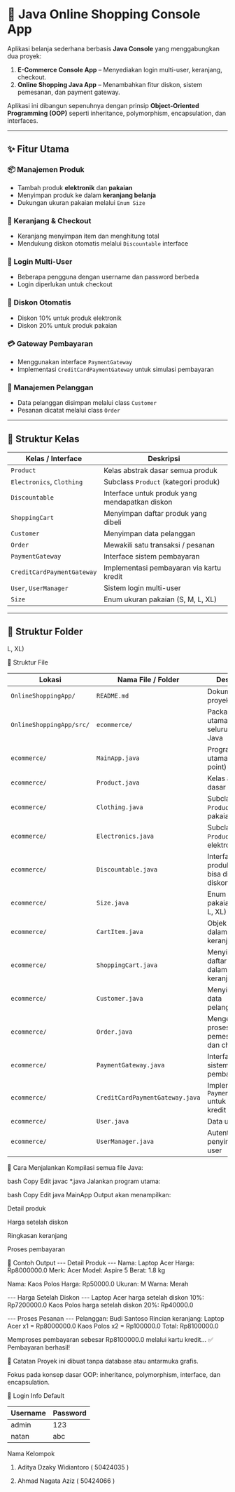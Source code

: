 # 🛒 Java Online Shopping Console App

Aplikasi belanja sederhana berbasis **Java Console** yang menggabungkan dua proyek:

1. **E-Commerce Console App** – Menyediakan login multi-user, keranjang, checkout.
2. **Online Shopping Java App** – Menambahkan fitur diskon, sistem pemesanan, dan payment gateway.

Aplikasi ini dibangun sepenuhnya dengan prinsip **Object-Oriented Programming (OOP)** seperti inheritance, polymorphism, encapsulation, dan interfaces.

---

## ✨ Fitur Utama

### 📦 Manajemen Produk
- Tambah produk **elektronik** dan **pakaian**
- Menyimpan produk ke dalam **keranjang belanja**
- Dukungan ukuran pakaian melalui `Enum Size`

### 🧺 Keranjang & Checkout
- Keranjang menyimpan item dan menghitung total
- Mendukung diskon otomatis melalui `Discountable` interface

### 👥 Login Multi-User
- Beberapa pengguna dengan username dan password berbeda
- Login diperlukan untuk checkout

### 🎁 Diskon Otomatis
- Diskon 10% untuk produk elektronik
- Diskon 20% untuk produk pakaian

### 💳 Gateway Pembayaran
- Menggunakan interface `PaymentGateway`
- Implementasi `CreditCardPaymentGateway` untuk simulasi pembayaran

### 👤 Manajemen Pelanggan
- Data pelanggan disimpan melalui class `Customer`
- Pesanan dicatat melalui class `Order`

---

## 🧱 Struktur Kelas

| Kelas / Interface             | Deskripsi                                                                 |
|------------------------------|---------------------------------------------------------------------------|
| `Product`                    | Kelas abstrak dasar semua produk                                          |
| `Electronics`, `Clothing`    | Subclass `Product` (kategori produk)                                      |
| `Discountable`               | Interface untuk produk yang mendapatkan diskon                            |
| `ShoppingCart`               | Menyimpan daftar produk yang dibeli                                       |
| `Customer`                   | Menyimpan data pelanggan                                                  |
| `Order`                      | Mewakili satu transaksi / pesanan                                         |
| `PaymentGateway`             | Interface sistem pembayaran                                               |
| `CreditCardPaymentGateway`   | Implementasi pembayaran via kartu kredit                                  |
| `User`, `UserManager`        | Sistem login multi-user                                                   |
| `Size`                       | Enum ukuran pakaian (S, M, L, XL)                                          |

---

## 📁 Struktur Folder

L, XL)

📂 Struktur File

| Lokasi                   | Nama File / Folder              | Deskripsi                                        |
| ------------------------ | ------------------------------- | ------------------------------------------------ |
| `OnlineShoppingApp/`     | `README.md`                     | Dokumentasi proyek                               |
| `OnlineShoppingApp/src/` | `ecommerce/`                    | Package utama untuk seluruh class Java           |
| `ecommerce/`             | `MainApp.java`                  | Program utama (entry point)                      |
| `ecommerce/`             | `Product.java`                  | Kelas abstrak dasar produk                       |
| `ecommerce/`             | `Clothing.java`                 | Subclass `Product`, untuk pakaian                |
| `ecommerce/`             | `Electronics.java`              | Subclass `Product`, untuk elektronik             |
| `ecommerce/`             | `Discountable.java`             | Interface untuk produk yang bisa diberi diskon   |
| `ecommerce/`             | `Size.java`                     | Enum ukuran pakaian (S, M, L, XL)                |
| `ecommerce/`             | `CartItem.java`                 | Objek item dalam keranjang                       |
| `ecommerce/`             | `ShoppingCart.java`             | Menyimpan daftar produk dalam keranjang          |
| `ecommerce/`             | `Customer.java`                 | Menyimpan data pelanggan                         |
| `ecommerce/`             | `Order.java`                    | Mengelola proses pemesanan dan checkout          |
| `ecommerce/`             | `PaymentGateway.java`           | Interface sistem pembayaran                      |
| `ecommerce/`             | `CreditCardPaymentGateway.java` | Implementasi `PaymentGateway` untuk kartu kredit |
| `ecommerce/`             | `User.java`                     | Data user login                                  |
| `ecommerce/`             | `UserManager.java`              | Autentikasi & penyimpanan user                   |


🧪 Cara Menjalankan
Kompilasi semua file Java:

bash
Copy
Edit
javac *.java
Jalankan program utama:

bash
Copy
Edit
java MainApp
Output akan menampilkan:

Detail produk

Harga setelah diskon

Ringkasan keranjang

Proses pembayaran

📝 Contoh Output
--- Detail Produk ---
Nama: Laptop Acer
Harga: Rp8000000.0
Merk: Acer
Model: Aspire 5
Berat: 1.8 kg

Nama: Kaos Polos
Harga: Rp50000.0
Ukuran: M
Warna: Merah

--- Harga Setelah Diskon ---
Laptop Acer harga setelah diskon 10%: Rp7200000.0
Kaos Polos harga setelah diskon 20%: Rp40000.0

--- Proses Pesanan ---
Pelanggan: Budi Santoso
Rincian keranjang:
Laptop Acer x1 = Rp8000000.0
Kaos Polos x2 = Rp100000.0
Total: Rp8100000.0

Memproses pembayaran sebesar Rp8100000.0 melalui kartu kredit...
✅ Pembayaran berhasil!

📌 Catatan
Proyek ini dibuat tanpa database atau antarmuka grafis.

Fokus pada konsep dasar OOP: inheritance, polymorphism, interface, dan encapsulation.

🔐 Login Info Default


| Username | Password |
| -------- | -------- |
| admin    | 123      |
| natan    | abc      |


Nama Kelompok
1. Aditya Dzaky Widiantoro ( 50424035 )

2. Ahmad Nagata Aziz ( 50424066 )

